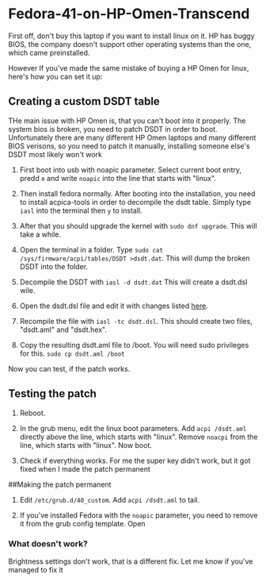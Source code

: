 # Fedora-41-on-HP-Omen-Transcend
First off, don't buy this laptop if you want to install linux on it. HP has buggy BIOS, the company doesn't support other operating systems than the one, which came preinstalled. 

However If you've made the same mistake of buying a HP Omen for linux, here's how you can set it up:

## Creating a custom DSDT table
THe main issue with HP Omen is, that you can't boot into it properly. The system bios is broken, you need to patch DSDT in order to boot. Unfortunately there are many different HP Omen laptops and many different BIOS verisons, so you need to patch it manually, installing someone else's DSDT most likely won't work 

1. First boot into usb with noapic parameter. Select current boot entry, predd `e` and write `noapic` into the line that starts with "linux".

2. Then install fedora normally. After booting into the installation, you need to install acpica-tools in order to decompile the dsdt table. Simply type `iasl` into the terminal then `y` to install.

3. After that you should upgrade the kernel with `sudo dnf upgrade`. This will take a while.

4. Open the terminal in a folder. Type `sudo cat /sys/firmware/acpi/tables/DSDT >dsdt.dat`. This will dump the broken DSDT into the folder.

5. Decompile the DSDT with `iasl -d dsdt.dat` This will create a dsdt.dsl wile.

6. Open the dsdt.dsl file and edit it with changes listed [here](https://github.com/j0hnwang/OMEN-Transcend-16-ACPI-fix/commit/2e4feda9529c09133f5f7e9623ec11226db581a5).

7. Recompile the file with `iasl -tc dsdt.dsl`. This should create two files, "dsdt.aml" and "dsdt.hex".

8. Copy the resulting dsdt.aml file to /boot. You will need sudo privileges for this. `sudo cp dsdt.aml /boot`

Now you can test, if the patch works.

## Testing the patch

1. Reboot.

2. In the grub menu, edit the linux boot parameters. Add `acpi /dsdt.aml` directly above the line, which starts with "linux". Remove `noacpi` from the line, which starts with "linux". Now boot.

3. Check if everything works. For me the super key didn't work, but it got fixed when I made the patch permanent

##Making the patch permanent
1. Edit `/etc/grub.d/40_custom`. Add `acpi /dsdt.aml` to tail.

2. If you've installed Fedora with the `noapic` parameter, you need to remove it from the grub config template. Open

### What doesn't work?

Brightness settings don't work, that is a different fix. Let me know if you've managed to fix it
